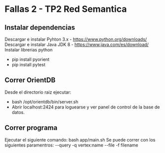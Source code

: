 # Fallas 2 - TP2 Red Semantica

## Instalar dependencias
Descargar e instalar Pyhton 3.x - https://www.python.org/downloads/
Descargar e instalar Java JDK 8 - https://www.java.com/es/download/
Instalar librerias python
- pip install pyorient
- pip install pytest

## Correr OrientDB
Desde el directorio raiz ejecutar:
- bash /opt/orientdb/bin/server.sh
- Abrir localhost:2424 para loguearse y ver panel de control de la base de datos.

## Correr programa
Ejecutar el siguiente comando: bash app/main.sh
 Se puede correr con los siguientes paramentros:
 --query -q vertex:name
 --file -f filename
